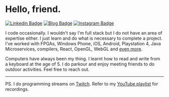 # Hello, friend.
[![Linkedin Badge](https://img.shields.io/badge/-celikk-blue?style=flat&logo=Linkedin&logoColor=white&link=https://www.linkedin.com/in/celikk/)](https://www.linkedin.com/in/celikk/)
[![Blog Badge](https://img.shields.io/badge/-blog-000000?style=flat&labelColor=000000&logo=Blogger&link=https://celikk.me/blog)](https://celikk.me/blog)
[![Instagram Badge](https://img.shields.io/badge/-@celikkoseoglu-c02a67?style=flat&labelColor=c02a67&logo=Instagram&logoColor=white&link=https://www.instagram.com/celikkoseoglu/)](https://www.instagram.com/celikkoseoglu/)

I code occasionally. I wouldn't say I'm full stack but I do not have an area of expertise either. I just learn and do what is necessary to complete a project. I've worked with FPGAs, Windows Phone, iOS, Android, Playstation 4, Java Microservices, compilers, React, OpenGL, WebGL and [even more](https://celikk.me/celikresume.pdf).

Computers have always been my thing. I learnt how to read and write from a keyboard at the age of 5. I do parkour and enjoy meeting friends to do outdoor activities. Feel free to reach out.

<hr>

PS. I do programming streams on [Twitch](https://www.twitch.tv/celikkoseoglu). Refer to my [YouTube playlist](https://www.youtube.com/playlist?list=PLNkfllcUq3AkdeD4Aqp_Z2AIGyyF00_d8) for recordings.
